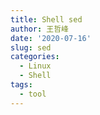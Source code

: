 ```yaml
---
title: Shell sed
author: 王哲峰
date: '2020-07-16'
slug: sed
categories:
  - Linux
  - Shell
tags:
  - tool
---
```

